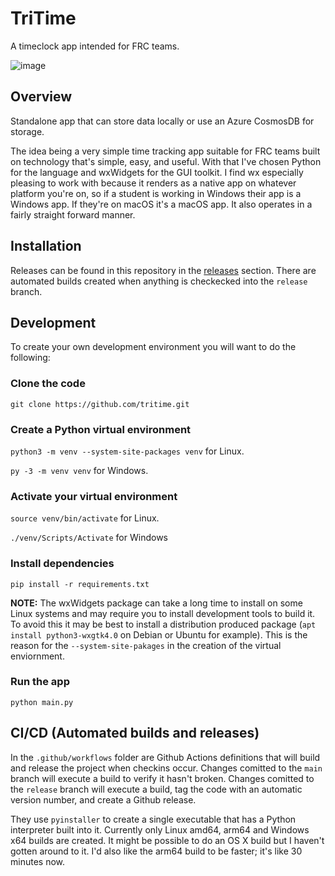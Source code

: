 # TriTime

A timeclock app intended for FRC teams.

![image](https://github.com/user-attachments/assets/392d3b41-88d3-40d3-8917-6a61930a9216)

## Overview

Standalone app that can store data locally or use an Azure CosmosDB for
storage.

The idea being a very simple time tracking app suitable for FRC teams built on
technology that's simple, easy, and useful. With that I've chosen Python for the
language and wxWidgets for the GUI toolkit. I find wx especially pleasing to
work with because it renders as a native app on whatever platform you're on, so
if a student is working in Windows their app is a Windows app. If they're on
macOS it's a macOS app. It also operates in a fairly straight forward manner.

## Installation

Releases can be found in this repository in the
[releases](https://github.com/justinb4003/tritime/releases) section. There are
automated builds created when anything is checkecked into the ```release```
branch.

## Development

To create your own development environment you will want to do the following:

### Clone the code

```git clone https://github.com/tritime.git```

### Create a Python virtual environment

```python3 -m venv --system-site-packages venv``` for Linux.

```py -3 -m venv venv``` for Windows.

### Activate your virtual environment

```source venv/bin/activate``` for Linux.

```./venv/Scripts/Activate``` for Windows

### Install dependencies

```pip install -r requirements.txt```

**NOTE:** The wxWidgets package can take a long time to install on some Linux
systems and may require you to install development tools to build it. To avoid
this it may be best to install a distribution produced package (```apt install
python3-wxgtk4.0``` on Debian or Ubuntu for example). This is the reason for
the ```--system-site-pakages``` in the creation of the virtual enviornment.

### Run the app

```python main.py```

## CI/CD (Automated builds and releases)

In the ```.github/workflows``` folder are Github Actions definitions that will
build and release the project when checkins occur. Changes comitted to the
```main``` branch will execute a build to verify it hasn't broken. Changes
comitted to the ```release``` branch will execute a build, tag the code with
an automatic version number, and create a Github release.

They  use ```pyinstaller``` to create a single executable that has a Python
interpreter built into it. Currently only Linux amd64, arm64 and Windows x64 builds are
created. It might be possible to do an OS X build but I haven't gotten around to it. I'd also like the arm64 build to be faster; it's like 30 minutes now.
